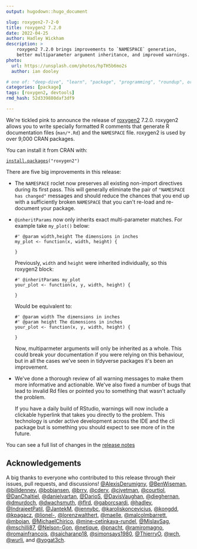 ```yaml
---
output: hugodown::hugo_document

slug: roxygen2-7-2-0
title: roxygen2 7.2.0
date: 2022-04-25
author: Hadley Wickham
description: >
    roxygen2 7.2.0 brings improvements to `NAMESPACE` generation, 
    better multiparameter argument inheritance, and improved warnings.
photo:
  url: https://unsplash.com/photos/hpTH5b6mo2s
  author: ian dooley

# one of: "deep-dive", "learn", "package", "programming", "roundup", or "other"
categories: [package] 
tags: [roxygen2, devtools]
rmd_hash: 52d339880daf3df9

---
```


<!--
TODO:
* [x] Look over / edit the post's title in the yaml
* [x] Edit (or delete) the description; note this appears in the Twitter card
* [x] Pick category and tags (see existing with [`hugodown::tidy_show_meta()`](https://rdrr.io/pkg/hugodown/man/use_tidy_post.html))
* [x] Find photo & update yaml metadata
* [x] Create `thumbnail-sq.jpg`; height and width should be equal
* [x] Create `thumbnail-wd.jpg`; width should be >5x height
* [x] [`hugodown::use_tidy_thumbnails()`](https://rdrr.io/pkg/hugodown/man/use_tidy_post.html)
* [x] Add intro sentence, e.g. the standard tagline for the package
* [ ] [`usethis::use_tidy_thanks()`](https://usethis.r-lib.org/reference/use_tidy_thanks.html)
-->

We're tickled pink to announce the release of [roxygen2](https://roxygen2.r-lib.org) 7.2.0. roxygen2 allows you to write specially formatted R comments that generate R documentation files (`man/*.Rd`) and the `NAMESPACE` file. roxygen2 is used by over 9,000 CRAN packages.

You can install it from CRAN with:

<div class="highlight">

<pre class='chroma'><code class='language-r' data-lang='r'><span class='nf'><a href='https://rdrr.io/r/utils/install.packages.html'>install.packages</a></span><span class='o'>(</span><span class='s'>"roxygen2"</span><span class='o'>)</span></code></pre>

</div>

There are five big improvements in this release:

-   The `NAMESPACE` roclet now preserves all existing non-import directives during its first pass. This will generally eliminate the pair of `"NAMESPACE has changed"` messages and should reduce the chances that you end up with a sufficiently broken `NAMESPACE` that you can't re-load and re-document your package.

-   `@inheritParams` now only inherits exact multi-parameter matches. For example take `my_plot()` below:

    <div class="highlight">

    <pre class='chroma'><code class='language-r' data-lang='r'><span class='c'>#' @param width,height The dimensions in inches</span>
    <span class='nv'>my_plot</span> <span class='o'>&lt;-</span> <span class='kr'>function</span><span class='o'>(</span><span class='nv'>x</span>, <span class='nv'>width</span>, <span class='nv'>height</span><span class='o'>)</span> <span class='o'>&#123;</span>

    <span class='o'>&#125;</span></code></pre>

    </div>

    Previously, `width` and `height` were inherited individually, so this roxygen2 block:

    <div class="highlight">

    <pre class='chroma'><code class='language-r' data-lang='r'><span class='c'>#' @inheritParams my_plot</span>
    <span class='nv'>your_plot</span> <span class='o'>&lt;-</span> <span class='kr'>function</span><span class='o'>(</span><span class='nv'>x</span>, <span class='nv'>y</span>, <span class='nv'>width</span>, <span class='nv'>height</span><span class='o'>)</span> <span class='o'>&#123;</span>

    <span class='o'>&#125;</span> </code></pre>

    </div>

    Would be equivalent to:

    <div class="highlight">

    <pre class='chroma'><code class='language-r' data-lang='r'><span class='c'>#' @param width The dimensions in inches</span>
    <span class='c'>#' @param height The dimensions in inches</span>
    <span class='nv'>your_plot</span> <span class='o'>&lt;-</span> <span class='kr'>function</span><span class='o'>(</span><span class='nv'>x</span>, <span class='nv'>y</span>, <span class='nv'>width</span>, <span class='nv'>height</span><span class='o'>)</span> <span class='o'>&#123;</span>

    <span class='o'>&#125;</span> </code></pre>

    </div>

    Now, multiparmeter arguments will only be inherited as a whole. This could break your documentation if you were relying on this behaviour, but in all the cases we've seen in tidyverse packages it's been an improvement.

-   We've done a thorough review of all warning messages to make them more informative and actionable. We've also fixed a number of bugs that lead to invalid Rd files or pointed you to something that wasn't actually the problem.

    If you have a daily build of RStudio, warnings will now include a clickable hyperlink that takes you directly to the problem. This technology is under active development across the IDE and the cli package but is something you should expect to see more of in the future.

You can see a full list of changes in the [release notes](%7B%20github_release%20%7D)

## Acknowledgements

A big thanks to everyone who contributed to this release through their issues, pull requests, and discussions! [@AlexisDerumigny](https://github.com/AlexisDerumigny), [@BenWiseman](https://github.com/BenWiseman), [@billdenney](https://github.com/billdenney), [@bobjansen](https://github.com/bobjansen), [@brry](https://github.com/brry), [@cderv](https://github.com/cderv), [@cjyetman](https://github.com/cjyetman), [@courtiol](https://github.com/courtiol), [@DanChaltiel](https://github.com/DanChaltiel), [@danielvartan](https://github.com/danielvartan), [@DarioS](https://github.com/DarioS), [@DavisVaughan](https://github.com/DavisVaughan), [@dieghernan](https://github.com/dieghernan), [@dmurdoch](https://github.com/dmurdoch), [@dwachsmuth](https://github.com/dwachsmuth), [@flrd](https://github.com/flrd), [@gaborcsardi](https://github.com/gaborcsardi), [@hadley](https://github.com/hadley), [@IndrajeetPatil](https://github.com/IndrajeetPatil), [@JantekM](https://github.com/JantekM), [@jennybc](https://github.com/jennybc), [@karoliskoncevicius](https://github.com/karoliskoncevicius), [@kongdd](https://github.com/kongdd), [@kpagacz](https://github.com/kpagacz), [@lionel-](https://github.com/lionel-), [@lorenzwalthert](https://github.com/lorenzwalthert), [@maelle](https://github.com/maelle), [@malcolmbarrett](https://github.com/malcolmbarrett), [@mbojan](https://github.com/mbojan), [@MichaelChirico](https://github.com/MichaelChirico), [@mine-cetinkaya-rundel](https://github.com/mine-cetinkaya-rundel), [@MislavSag](https://github.com/MislavSag), [@mschilli87](https://github.com/mschilli87), [@Nelson-Gon](https://github.com/Nelson-Gon), [@netique](https://github.com/netique), [@pnacht](https://github.com/pnacht), [@ramiromagno](https://github.com/ramiromagno), [@romainfrancois](https://github.com/romainfrancois), [@saicharanp18](https://github.com/saicharanp18), [@simonsays1980](https://github.com/simonsays1980), [@ThierryO](https://github.com/ThierryO), [@wch](https://github.com/wch), [@wurli](https://github.com/wurli), and [@yogat3ch](https://github.com/yogat3ch).

